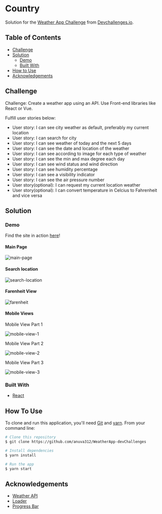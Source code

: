 # Country

Solution for the [Weather App Challenge](https://devchallenges.io/challenges/mM1UIenRhK808W8qmLWv) from [Devchallenges.io](https://devchallenges.io).

<!-- TABLE OF CONTENTS -->

## Table of Contents

- [Challenge](#challenge)
- [Solution](#solution)
  - [Demo](#demo)
  - [Built With](#built-with)
- [How to Use](#how-to-use)
- [Acknowledgements](#acknowledgements)

<!-- Challenge -->

## Challenge

Challenge: Create a weather app using an API. Use Front-end libraries like React or Vue.

Fulfill user stories below:

- User story: I can see city weather as default, preferably my current location
- User story: I can search for city
- User story: I can see weather of today and the next 5 days
- User story: I can see the date and location of the weather
- User story: I can see according to image for each type of weather
- User story: I can see the min and max degree each day
- User story: I can see wind status and wind direction
- User story: I can see humidity percentage
- User story: I can see a visibility indicator
- User story: I can see the air pressure number
- User story(optional): I can request my current location weather
- User story(optional): I can convert temperature in Celcius to Fahrenheit and vice versa

<!-- Solution -->

## Solution

### Demo

Find the site in action [here](https://keen-goldwasser-9930f9.netlify.app/)!

#### Main Page

![main-page](public/assets/images/main-page.PNG)

#### Search location

![search-location](public/assets/images/search-location.PNG)

#### Farenheit View

![farenheit](public/assets/images/farenheit.PNG)

#### Mobile Views

Mobile View Part 1

![mobile-view-1](public/assets/images/mobile-view-1.PNG)

Mobile View Part 2

![mobile-view-2](public/assets/images/mobile-view-2.PNG)

Mobile View Part 3

![mobile-view-3](public/assets/images/mobile-view-3.PNG)

### Built With

- [React](https://reactjs.org/)

<!-- How To Use -->

## How To Use

To clone and run this application, you'll need [Git](https://git-scm.com) and [yarn](https://yarnpkg.com/). From your command line:

```bash
# Clone this repository
$ git clone https://github.com/anuva312/WeatherApp-devChallenges

# Install dependencies
$ yarn install

# Run the app
$ yarn start
```

<!-- Acknowledgements -->

## Acknowledgements

- [Weather API](https://www.metaweather.com/api/)
- [Loader](https://loading.io/css/)
- [Progress Bar](https://jsfiddle.net/c0481hkp/9/)
